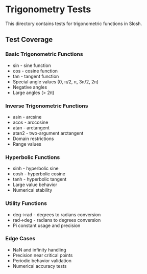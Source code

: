 # Trigonometry Tests

This directory contains tests for trigonometric functions in Slosh.

## Test Coverage

### Basic Trigonometric Functions
- sin - sine function
- cos - cosine function
- tan - tangent function
- Special angle values (0, π/2, π, 3π/2, 2π)
- Negative angles
- Large angles (> 2π)

### Inverse Trigonometric Functions
- asin - arcsine
- acos - arccosine
- atan - arctangent
- atan2 - two-argument arctangent
- Domain restrictions
- Range values

### Hyperbolic Functions
- sinh - hyperbolic sine
- cosh - hyperbolic cosine
- tanh - hyperbolic tangent
- Large value behavior
- Numerical stability

### Utility Functions
- deg->rad - degrees to radians conversion
- rad->deg - radians to degrees conversion
- Pi constant usage and precision

### Edge Cases
- NaN and infinity handling
- Precision near critical points
- Periodic behavior validation
- Numerical accuracy tests
